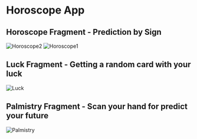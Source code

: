 # Horoscope App


## Horoscope Fragment - Prediction by Sign
![Horoscope2](https://github.com/clerodri/HoroscopeApp/assets/72469484/b1216f38-b09a-4147-838a-8aaca026e614)
![Horoscope1](https://github.com/clerodri/HoroscopeApp/assets/72469484/34505eb3-76d6-444d-9358-72229dbcc24a)
## Luck Fragment - Getting a random card with your luck
![Luck](https://github.com/clerodri/HoroscopeApp/assets/72469484/805daf6a-0077-4b0d-afed-674e188e54bd)

## Palmistry Fragment - Scan your hand for predict your future
![Palmistry](https://github.com/clerodri/HoroscopeApp/assets/72469484/828cbf73-c6af-418c-9708-0d4aa2b51149)
